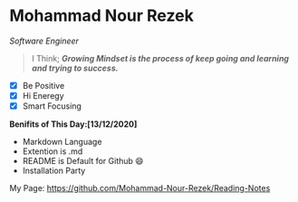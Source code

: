 # Mohammad Nour Rezek
*Software Engineer*

> I Think;
***Growing Mindset is the process of keep going and learning and trying to success.***
- [x] Be Positive
- [x] Hi Eneregy
- [x] Smart Focusing

**Benifits of This Day:[13/12/2020]**
* Markdown Language 
* Extention is .md
* README is Default for Github
:smile:
* Installation Party

My Page:
https://github.com/Mohammad-Nour-Rezek/Reading-Notes
